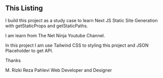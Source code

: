 ## This Listing

I build this project as a study case to learn Next JS Static Site Generation with
getStaticProps and getStaticPaths.

I am learn from The Net Ninja Youtube Channel.

In this project I am use Tailwind CSS to styling this project and JSON Placeholder
to get API.

Thanks

M. Rizki Reza Pahlevi
Web Developer and Designer
